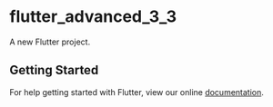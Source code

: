 # flutter_advanced_3_3

A new Flutter project.

## Getting Started

For help getting started with Flutter, view our online
[documentation](https://flutter.io/).
